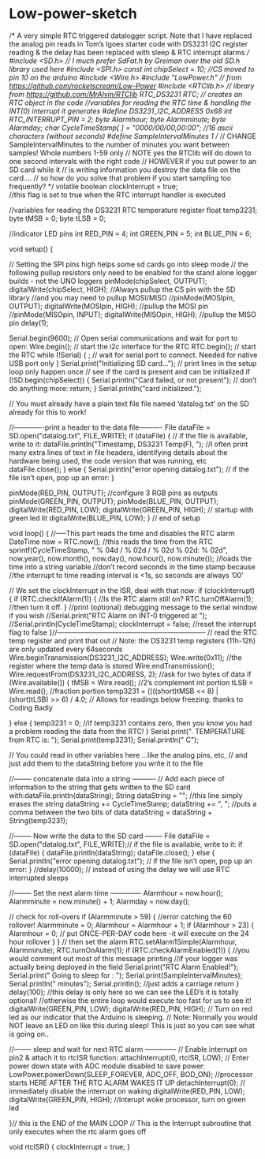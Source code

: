 # Low-power-sketch
/* A very simple RTC triggered datalogger script. Note that I have replaced the
analog pin reads in Tom’s Igoes starter code 
with DS3231 I2C register reading & the delay has been replaced with sleep & RTC interrupt alarms
*/
#include <SD.h>  // I much prefer SdFat.h by Greiman over the old SD.h library used here
#include  <SPI.h>
const int chipSelect = 10;    //CS moved to pin 10 on the arduino
#include <Wire.h>
#include "LowPower.h"     // from https://github.com/rocketscream/Low-Power
#include <RTClib.h>       // library from   https://github.com/MrAlvin/RTClib
RTC_DS3231 RTC;
// creates an RTC object in the code
//variables for reading the RTC time & handling the INT(0) interrupt it generates
#define DS3231_I2C_ADDRESS 0x68
int RTC_INTERRUPT_PIN = 2;
byte Alarmhour;
byte Alarmminute;
byte Alarmday;
char CycleTimeStamp[ ] = "0000/00/00,00:00"; //16 ascii characters (without seconds)
#define SampleIntervalMinutes 1
/*
// CHANGE SampleIntervalMinutes to the number of minutes you want between samples! Whole numbers 1-59 only
// NOTE yes the RTClib will do down to one second intervals with the right code
// HOWEVER if you cut power to an SD card while it
// is writing information you destroy the data file on the card….
// so how do you solve that problem if you start sampling too frequently?
*/
volatile boolean clockInterrupt = true;  
//this flag is set to true when the RTC interrupt handler is executed

//variables for reading the DS3231 RTC temperature register
float temp3231;
byte tMSB = 0;
byte tLSB = 0;

//indicator LED pins
int RED_PIN = 4;
int GREEN_PIN = 5;
int BLUE_PIN = 6; 

void setup() {
  
  // Setting the SPI pins high helps some sd cards go into sleep mode 
  // the following pullup resistors only need to be enabled for the stand alone logger builds - not the UNO loggers
  pinMode(chipSelect, OUTPUT); digitalWrite(chipSelect, HIGH); //Always pullup the CS pin with the SD library
  //and you may need to pullup MOSI/MISO
  //pinMode(MOSIpin, OUTPUT); digitalWrite(MOSIpin, HIGH); //pullup the MOSI pin
  //pinMode(MISOpin, INPUT); digitalWrite(MISOpin, HIGH);  //pullup the MISO pin
  delay(1);
  
  Serial.begin(9600);    // Open serial communications and wait for port to open:
  Wire.begin();          // start the i2c interface for the RTC
  RTC.begin();           // start the RTC
  while (!Serial) {
    ; // wait for serial port to connect. Needed for native USB port only
  }
  Serial.print("Initializing SD card…");
// print lines in the setup loop only happen once
// see if the card is present and can be initialized
  if (!SD.begin(chipSelect)) {
    Serial.println("Card failed, or not present");
    // don’t do anything more:
    return;
  }
  Serial.println("card initialized.");
  
  // You must already have a plain text file file named ‘datalog.txt’ on the SD already for this to work!
  
  //————-print a header to the data file———-
  File dataFile = SD.open("datalog.txt", FILE_WRITE);
  if (dataFile) { // if the file is available, write to it:
    dataFile.println("Timestamp, DS3231 Temp(F), ");
    //I often print many extra lines of text in file headers, identifying details about the hardware being used, the code version that was running, etc
    dataFile.close();
  }
  else {
    Serial.println("error opening datalog.txt"); // if the file isn’t open, pop up an error:
  }

  pinMode(RED_PIN, OUTPUT); //configure 3 RGB pins as outputs
  pinMode(GREEN_PIN, OUTPUT);
  pinMode(BLUE_PIN, OUTPUT);
  digitalWrite(RED_PIN, LOW);
  digitalWrite(GREEN_PIN, HIGH); // startup with green led lit
  digitalWrite(BLUE_PIN, LOW);
} // end of setup

void loop() {
  //—–This part reads the time and disables the RTC alarm
  DateTime now = RTC.now(); //this reads the time from the RTC
  sprintf(CycleTimeStamp, " % 04d / % 02d / % 02d % 02d: % 02d", now.year(), now.month(), now.day(), now.hour(), now.minute());
  //loads the time into a string variable
  //don’t record seconds in the time stamp because
  //the interrupt to time reading interval is <1s, so seconds are always ’00’
  
  // We set the clockInterrupt in the ISR, deal with that now:
  if (clockInterrupt) {
    if (RTC.checkIfAlarm(1)) {       //Is the RTC alarm still on?
      RTC.turnOffAlarm(1);              //then turn it off.
    }
    //print (optional) debugging message to the serial window if you wish
    //Serial.print("RTC Alarm on INT-0 triggered at ");
    //Serial.println(CycleTimeStamp);
    clockInterrupt = false;                //reset the interrupt flag to false
  }//—————————————————————–
  // read the RTC temp register and print that out
  // Note: the DS3231 temp registers (11h-12h) are only updated every 64seconds
  Wire.beginTransmission(DS3231_I2C_ADDRESS);
  Wire.write(0x11);                     //the register where the temp data is stored
  Wire.endTransmission();
  Wire.requestFrom(DS3231_I2C_ADDRESS, 2);   //ask for two bytes of data
  if (Wire.available()) {
  tMSB = Wire.read();            //2’s complement int portion
  tLSB = Wire.read();             //fraction portion
  temp3231 = ((((short)tMSB << 8) | (short)tLSB) >> 6) / 4.0;  // Allows for readings below freezing: thanks to Coding Badly
  
}
else {
  temp3231 = 0;
  //if temp3231 contains zero, then you know you had a problem reading the data from the RTC!
}
Serial.print(". TEMPERATURE from RTC is: ");
Serial.print(temp3231);
Serial.println(" C");

// You could read in other variables here …like the analog pins, etc,
// and just add them to the dataString before you write it to the file

//——– concatenate data into a string ———-
// Add each piece of information to the string that gets written to the SD card with:dataFile.println(dataString);
String dataString = ""; //this line simply erases the string
dataString += CycleTimeStamp;
dataString += ", ";     //puts a comma between the two bits of data
dataString = dataString + String(temp3231);

//——– Now write the data to the SD card ——–
File dataFile = SD.open("datalog.txt", FILE_WRITE);// if the file is available, write to it:
if (dataFile) {
  dataFile.println(dataString);
  dataFile.close();
}
else {
  Serial.println("error opening datalog.txt"); // if the file isn’t open, pop up an error:
}
 //delay(10000);
// instead of using the delay we will use RTC interrupted sleeps

//——– Set the next alarm time ————–
Alarmhour = now.hour();
Alarmminute = now.minute() + 1;
Alarmday = now.day();

// check for roll-overs
if (Alarmminute > 59) { //error catching the 60 rollover!
  Alarmminute = 0;
  Alarmhour = Alarmhour + 1;
  if (Alarmhour > 23) {
    Alarmhour = 0;
    // put ONCE-PER-DAY code here -it will execute on the 24 hour rollover
  }
}
// then set the alarm
RTC.setAlarm1Simple(Alarmhour, Alarmminute);
RTC.turnOnAlarm(1);
if (RTC.checkAlarmEnabled(1)) {
  //you would comment out most of this message printing
  //if your logger was actually being deployed in the field
  Serial.print("RTC Alarm Enabled!");
  Serial.print(" Going to sleep for : ");
  Serial.print(SampleIntervalMinutes);
  Serial.println(" minutes");
  Serial.println();                                      //just adds a carriage return
}
delay(100); //this delay is only here so we can see the LED’s it is totally optional!
  //otherwise the entire loop would execute too fast for us to see it!
  digitalWrite(GREEN_PIN, LOW);
  digitalWrite(RED_PIN, HIGH);
  // Turn on red led as our indicator that the Arduino is sleeping.
  // Note: Normally you would NOT leave an LED on like this during sleep! This is just so you can see what is going on..
  
  //——– sleep and wait for next RTC alarm ————–
  // Enable interrupt on pin2 & attach it to rtcISR function:
  attachInterrupt(0, rtcISR, LOW);
  // Enter power down state with ADC module disabled to save power:
  LowPower.powerDown(SLEEP_FOREVER, ADC_OFF, BOD_ON);
  //processor starts HERE AFTER THE RTC ALARM WAKES IT UP
  detachInterrupt(0); // immediately disable the interrupt on waking
  digitalWrite(RED_PIN, LOW);
  digitalWrite(GREEN_PIN, HIGH); //Interupt woke processor, turn on green led

}// this is the END of the MAIN LOOP
  // This is the Interrupt subroutine that only executes when the rtc alarm goes off

void rtcISR() {
    clockInterrupt = true;
  }

